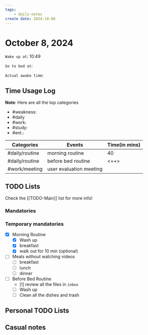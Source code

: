 ```yaml
---
tags: 
    - daily-notes
create date: 2024-10-08
---
```


# October 8, 2024

`Wake up at`: 10:49

`Go to bed at`: 

`Actual awake time`: 

## Time Usage Log

**Note**: Here are all the top categories

- #weakness: 
- #daily
- #work:
- #study:
- #ent.:

| Categories     | Events                  | Time(in mins) |
|----------------|-------------------------|---------------|
| #daily/routine | morning routine         | 40            |
| #daily/routine | before bed routine      | <++>          |
| #work/meeting  | user evaluation meeting | 


## TODO Lists

Check the [[TODO-Main]] list for more info!

### Mandatories

### Temporary mandatories

- [x] Morning Routine 
    - [x] Wash up
    - [x] breakfast
    - [x] walk out for 10 min (optional)

- [ ] Meals without watching videos
    - [ ] breakfast
    - [ ] lunch
    - [ ] dinner

- [ ] Before Bed Routine
    - [!] review all the files in `inbox`
    - [ ] Wash up
    - [ ] Clean all the dishes and trash
    
## Personal TODO Lists

## Casual notes
